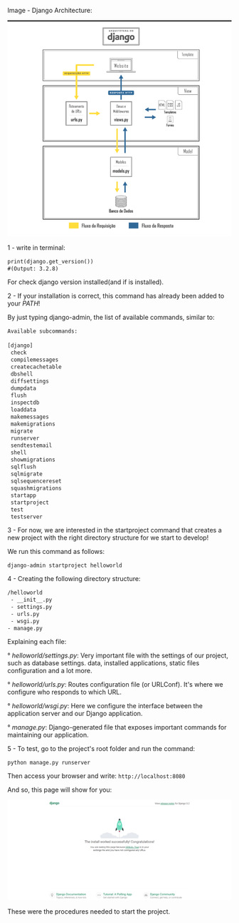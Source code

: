Image - Django Architecture:

<p align="center">
  <a href="https://www.github.com/CarlosViniMSouza">
    <img src="https://github.com/CarlosViniMSouza/ebook_Django_Academy/blob/master/images/django_architecture.png"/>
  </a>
</p>

1 - write in terminal:

```shell
print(django.get_version()) 
#(Output: 3.2.8)
 ```

For check django version installed(and if is installed).

2 - If your installation is correct, this command has already been added to your *PATH*!

By just typing django-admin, the list of available commands, similar to:

```
Available subcommands:

[django]
 check
 compilemessages
 createcachetable
 dbshell
 diffsettings
 dumpdata
 flush
 inspectdb
 loaddata
 makemessages
 makemigrations
 migrate
 runserver
 sendtestemail
 shell
 showmigrations
 sqlflush
 sqlmigrate
 sqlsequencereset
 squashmigrations
 startapp
 startproject
 test
 testserver
```

3 - For now, we are interested in the startproject command that creates a new project with the right directory structure for we start to develop!

We run this command as follows:

```shell
django-admin startproject helloworld
```

4 - Creating the following directory structure:

```
/helloworld
 - __init__.py
 - settings.py
 - urls.py
 - wsgi.py
- manage.py
```

Explaining each file:

° *helloworld/settings.py*: Very important file with the settings of our project, such as database settings. data, installed applications, static files configuration and a lot more.

° *helloworld/urls.py*: Routes configuration file (or URLConf). It's where we configure who responds to which URL.

° *helloworld/wsgi.py*: Here we configure the interface between the application server and our Django application.

° *manage.py*: Django-generated file that exposes important commands for maintaining our application.

5 - To test, go to the project's root folder and run the command: 

```shell
python manage.py runserver
```

Then access your browser and write: `http://localhost:8080`

And so, this page will show for you:

<p align="center">
  <a href="https://www.github.com/CarlosViniMSouza">
    <img src="https://github.com/CarlosViniMSouza/ebook_Django_Academy/blob/master/images/djang_hello_world.png"/>
  </a>
</p>

These were the procedures needed to start the project.